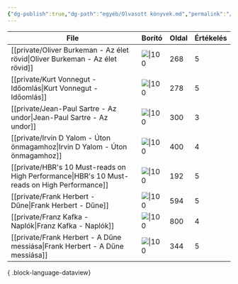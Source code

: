 ```yaml
---
{"dg-publish":true,"dg-path":"egyéb/Olvasott könyvek.md","permalink":"/egyeb/olvasott-koenyvek/"}
---
```


| File                                                                                            | Borító                                                                                                                                     | Oldal | Értékelés |
| ----------------------------------------------------------------------------------------------- | ------------------------------------------------------------------------------------------------------------------------------------------ | ----- | --------- |
| [[private/Oliver Burkeman - Az élet rövid\|Oliver Burkeman - Az élet rövid]]                 | ![\|100](https://s01.static.libri.hu/cover/f1/4/8455928_4.jpg)                                                                             | 268   | 5         |
| [[private/Kurt Vonnegut - Időomlás\|Kurt Vonnegut - Időomlás]]                               | ![\|100](https://s01.static.libri.hu/cover/5d/e/7950635_4.jpg)                                                                             | 278   | 5         |
| [[private/Jean-Paul Sartre - Az undor\|Jean-Paul Sartre - Az undor]]                         | ![\|100](https://moly.hu/system/covers/big/covers_79522.jpg?1395368974)                                                                    | 300   | 3         |
| [[private/Irvin D Yalom - Úton önmagamhoz\|Irvin D Yalom - Úton önmagamhoz]]                 | ![\|100](https://lira.erbacdn.net/upload/M_28/rek1/554/2990554.jpg)                                                                        | 400   | 4         |
| [[private/HBR's 10 Must-reads on High Performance\|HBR's 10 Must-reads on High Performance]] | ![\|100](https://cdn11.bigcommerce.com/s-yneuaokjib/images/stencil/250x260/attribute_rule_images/139358_source_1695399363.png?imbypass=on) | 192   | 5         |
| [[private/Frank Herbert - Dűne\|Frank Herbert - Dűne]]                                       | ![\|100](https://s01.static.libri.hu/cover/b5/c/5828424_4.jpg)                                                                             | 594   | 5         |
| [[private/Franz Kafka - Naplók\|Franz Kafka - Naplók]]                                       | ![\|100](https://europakiado.hu/content/2018/6/Product/300/107193F.gif)                                                                    | 800   | 4         |
| [[private/Frank Herbert - A Dűne messiása\|Frank Herbert - A Dűne messiása]]                 | ![\|100](https://moly.hu/system/covers/big/covers_592985.jpg)                                                                              | 344   | 5         |

{ .block-language-dataview}
